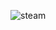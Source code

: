 
![steam](https://user-images.githubusercontent.com/110522755/194439660-81a73aba-84c8-458e-b6f9-54be67a39e1b.gif)
